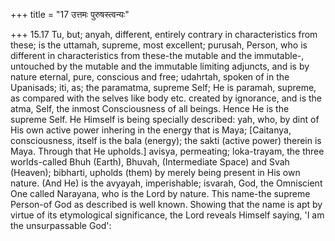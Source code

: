 +++
title = "17 उत्तमः पुरुषस्त्वन्यः"

+++
15.17 Tu, but; anyah, different, entirely contrary in characteristics
from these; is the uttamah, supreme, most excellent; purusah, Person,
who is different in characteristics from these-the mutable and the
immutable-, untouched by the mutable and the immutable limiting
adjuncts, and is by nature eternal, pure, conscious and free; udahrtah,
spoken of in the Upanisads; iti, as; the paramatma, supreme Self; He is
paramah, supreme, as compared with the selves like body etc. created by
ignorance, and is the atma, Self, the inmost Consciousness of all
beings. Hence He is the supreme Self. He Himself is being specially
described: yah, who, by dint of His own active power inhering in the
energy that is Maya; \[Caitanya, consciousness, itself is the bala
(energy); the sakti (active power) therein is Maya. Through that He
upholds.\] avisya, permeating; loka-trayam, the three worlds-called Bhuh
(Earth), Bhuvah, (Intermediate Space) and Svah (Heaven); bibharti,
upholds (them) by merely being present in His own nature. (And He) is
the avyayah, imperishable; isvarah, God, the Omniscient One called
Narayana, who is the Lord by nature. This name-the supreme Person-of God
as described is well known. Showing that the name is apt by virtue of
its etymological significance, the Lord reveals Himself saying, 'I am
the unsurpassable God':
